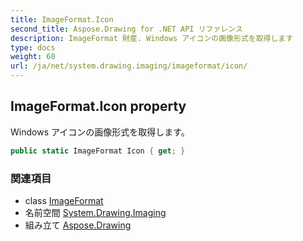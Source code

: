 ```yaml
---
title: ImageFormat.Icon
second_title: Aspose.Drawing for .NET API リファレンス
description: ImageFormat 財産. Windows アイコンの画像形式を取得します
type: docs
weight: 60
url: /ja/net/system.drawing.imaging/imageformat/icon/
---
```

## ImageFormat.Icon property

Windows アイコンの画像形式を取得します。

```csharp
public static ImageFormat Icon { get; }
```

### 関連項目

* class [ImageFormat](../)
* 名前空間 [System.Drawing.Imaging](../../imageformat/)
* 組み立て [Aspose.Drawing](../../../)


